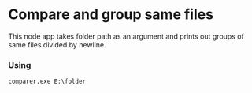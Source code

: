Compare and group same files
============================

This node app takes folder path as an argument and prints out groups of same files divided by newline.

### Using
```batch
comparer.exe E:\folder
```
